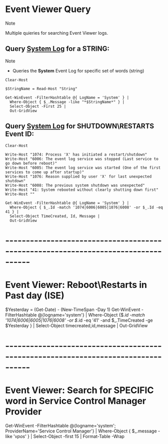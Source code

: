 # Event Viewer Query

> [!NOTE]
> Multiple quieries for searching Event Viewer logs.

## Query <ins>System Log</ins> for a **STRING**:

> [!NOTE]
> - Queries the **System** Event Log for specific set of words (string)

```
Clear-Host

$StringName = Read-Host "String"

Get-WinEvent -FilterHashtable @{ LogName = 'System' } |
  Where-Object { $_.Message -like "*$StringName*" } |
  Select-Object -First 25 |
  Out-GridView
```

## Query <ins>System Log</ins> for **SHUTDOWN\RESTARTS** Event ID:

```
Clear-Host

Write-Host "1074: Process 'X' has initiated a restart/shutdown"
Write-Host "6006: The event log service was stopped (Last service to go down before reboot)"
Write-Host "6005: The event log service was started (One of the first services to come up after startup)"
Write-Host "1076: Reason supplied by user 'X' for last unexpected shutdown"
Write-Host "6008: The previous system shutdown was unexpected"
Write-Host "41: System rebooted without clearly shutting down first"
Write-Host ""

Get-WinEvent -FilterHashtable @{ LogName = 'System' } |
  Where-Object { $_.Id -match '1074|6006|6005|1076|6008' -or $_.Id -eq 41 } |
  Select-Object TimeCreated, Id, Message |
  Out-GridView
```

# ----------------------------------------------------------------------------------
# Event Viewer: Reboot\Restarts in Past day (ISE) 
$Yesterday = (Get-Date) - (New-TimeSpan -Day 1) 
Get-WinEvent -FilterHashtable @{logname='system'} | Where-Object  {$_.id -match '1074|6006|6005|1076|6008' -or $_.id -eq '41' -and $_.TimeCreated -ge $Yesterday  } | Select-Object timecreated,id,message | Out-GridView 
 

# ----------------------------------------------------------------------------------
 # Event Viewer: Search for SPECIFIC word in Service Control Manager Provider 
Get-WinEvent -FilterHashtable @{logname='system'; ProviderName='Service Control Manager'} | Where-Object  { $_.message -like '*vpos*' }  | Select-Object -first 15 | Format-Table -Wrap 
